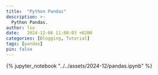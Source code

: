 ```yaml
---
title:  "Python Pandas"
description: >-
  Python Pandas.
author: lso
date:   2024-12-06 11:08:03 +0200
categories: [Blogging, Tutorial]
tags: [pandas]
pin: false
---
```


{% jupyter_notebook "../../assets/2024-12/pandas.ipynb" %}
